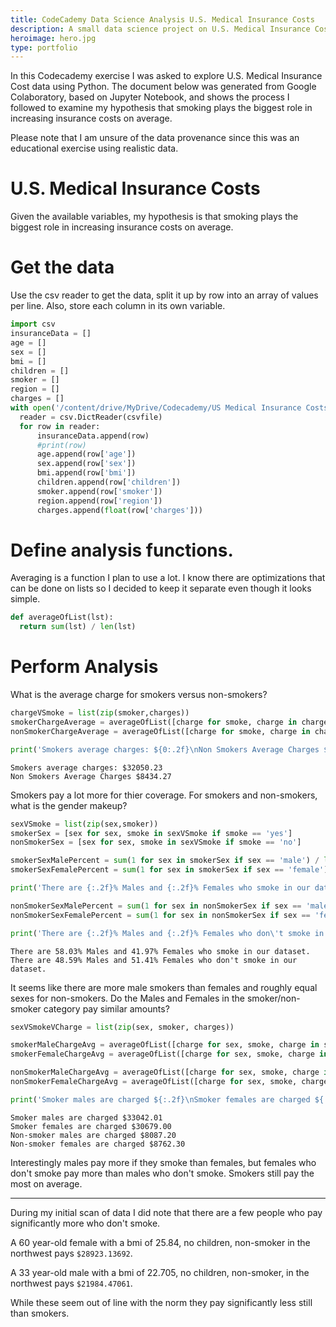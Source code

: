 ```yaml
---
title: CodeCademy Data Science Analysis U.S. Medical Insurance Costs
description: A small data science project on U.S. Medical Insurance Costs I completed for my Data Science coursework.
heroimage: hero.jpg
type: portfolio
---
```

In this Codecademy exercise I was asked to explore U.S. Medical Insurance Cost data using Python. The document below was generated from Google Colaboratory, based on Jupyter Notebook, and shows the process I followed to examine my hypothesis that smoking plays the biggest role in increasing insurance costs on average. 

Please note that I am unsure of the data provenance since this was an educational exercise using realistic data. 

<div class="cell markdown" id="gAb1_T3Dxg5O">

# U.S. Medical Insurance Costs

Given the available variables, my hypothesis is that smoking plays the
biggest role in increasing insurance costs on average.

</div>

<div class="cell markdown" id="fLJq-jvAxibA">

# Get the data

Use the csv reader to get the data, split it up by row into an array of
values per line. Also, store each column in its own variable.

</div>

<div class="cell code" id="qRDcj3gQx8wt">

``` python
import csv
insuranceData = []
age = []
sex = []
bmi = []
children = []
smoker = []
region = []
charges = []
with open('/content/drive/MyDrive/Codecademy/US Medical Insurance Costs/insurance.csv', newline='') as csvfile:
  reader = csv.DictReader(csvfile)
  for row in reader:
      insuranceData.append(row)
      #print(row)
      age.append(row['age'])
      sex.append(row['sex'])
      bmi.append(row['bmi'])
      children.append(row['children'])
      smoker.append(row['smoker'])
      region.append(row['region'])
      charges.append(float(row['charges']))
```

</div>

<div class="cell markdown" id="CzFKwxtnzqq0">

# Define analysis functions.

Averaging is a function I plan to use a lot. I know there are
optimizations that can be done on lists so I decided to keep it separate
even though it looks simple.

</div>

<div class="cell code" id="rlWgOqgrzfLB">

``` python
def averageOfList(lst):
  return sum(lst) / len(lst)
```

</div>

<div class="cell markdown" id="Sug2jss0zuzM">

# Perform Analysis

What is the average charge for smokers versus non-smokers?

</div>

<div class="cell code" id="pykAQV31z_Xu">

``` python
chargeVSmoke = list(zip(smoker,charges))
smokerChargeAverage = averageOfList([charge for smoke, charge in chargeVSmoke if smoke == 'yes'])
nonSmokerChargeAverage = averageOfList([charge for smoke, charge in chargeVSmoke if smoke == 'no'])

print('Smokers average charges: ${0:.2f}\nNon Smokers Average Charges ${1:.2f}'.format(smokerChargeAverage, nonSmokerChargeAverage))
```

</div>

<div class="cell markdown" id="W4Ku2l8l8qqd">

    Smokers average charges: $32050.23
    Non Smokers Average Charges $8434.27

Smokers pay a lot more for thier coverage. For smokers and non-smokers,
what is the gender makeup?

</div>

<div class="cell code" id="kNFpTrWU8rLC">

``` python
sexVSmoke = list(zip(sex,smoker))
smokerSex = [sex for sex, smoke in sexVSmoke if smoke == 'yes']
nonSmokerSex = [sex for sex, smoke in sexVSmoke if smoke == 'no']

smokerSexMalePercent = sum(1 for sex in smokerSex if sex == 'male') / len(smokerSex) * 100
smokerSexFemalePercent = sum(1 for sex in smokerSex if sex == 'female') / len(smokerSex) * 100

print('There are {:.2f}% Males and {:.2f}% Females who smoke in our dataset.'.format(smokerSexMalePercent, smokerSexFemalePercent))

nonSmokerSexMalePercent = sum(1 for sex in nonSmokerSex if sex == 'male') / len(nonSmokerSex) * 100
nonSmokerSexFemalePercent = sum(1 for sex in nonSmokerSex if sex == 'female') / len(nonSmokerSex) * 100

print('There are {:.2f}% Males and {:.2f}% Females who don\'t smoke in our dataset.'.format(nonSmokerSexMalePercent, nonSmokerSexFemalePercent))

```

</div>

<div class="cell markdown" id="wtD7yUHh_KkQ">

    There are 58.03% Males and 41.97% Females who smoke in our dataset.
    There are 48.59% Males and 51.41% Females who don't smoke in our dataset.

It seems like there are more male smokers than females and roughly equal
sexes for non-smokers. Do the Males and Females in the smoker/non-smoker
category pay similar amounts?

</div>

<div class="cell code" id="2eh3L-P-_Uc6">

``` python
sexVSmokeVCharge = list(zip(sex, smoker, charges))

smokerMaleChargeAvg = averageOfList([charge for sex, smoke, charge in sexVSmokeVCharge if smoke == 'yes' and sex == 'male'])
smokerFemaleChargeAvg = averageOfList([charge for sex, smoke, charge in sexVSmokeVCharge if smoke == 'yes' and sex == 'female'])

nonSmokerMaleChargeAvg = averageOfList([charge for sex, smoke, charge in sexVSmokeVCharge if smoke == 'no' and sex == 'male'])
nonSmokerFemaleChargeAvg = averageOfList([charge for sex, smoke, charge in sexVSmokeVCharge if smoke == 'no' and sex == 'female'])

print('Smoker males are charged ${:.2f}\nSmoker females are charged ${:.2f}\nNon-smoker males are charged ${:.2f}\nNon-smoker females are charged ${:.2f}'.format(smokerMaleChargeAvg, smokerFemaleChargeAvg, nonSmokerMaleChargeAvg, nonSmokerFemaleChargeAvg))

```

</div>

<div class="cell markdown" id="p3ClxABEBGC9">

    Smoker males are charged $33042.01
    Smoker females are charged $30679.00
    Non-smoker males are charged $8087.20
    Non-smoker females are charged $8762.30

Interestingly males pay more if they smoke than females, but females who
don't smoke pay more than males who don't smoke. Smokers still pay the
most on average.

-----

During my initial scan of data I did note that there are a few people
who pay significantly more who don't smoke.

A 60 year-old female with a bmi of 25.84, no children, non-smoker in the
northwest pays `$28923.13692`.

A 33 year-old male with a bmi of 22.705, no children, non-smoker, in the
northwest pays `$21984.47061`.

While these seem out of line with the norm they pay significantly less
still than smokers.

</div>
